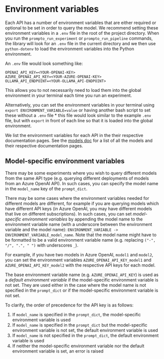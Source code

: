 # Environment variables

Each API has a number of environment variables that are either required or optional to be set in order to query the model. We recommend setting these environment variables in a `.env` file in the root of the project directory. When you run the `prompto_run_experiment` or `prompto_run_pipeline` commands, the library will look for an `.env` file in the current directory and we then use `python-dotenv` to load the environment variables into the Python environment.

An `.env` file would look something like:
```
OPENAI_API_KEY=<YOUR-OPENAI-KEY>
AZURE_OPENAI_API_KEY=<YOUR-AZURE-OPENAI-KEY>
OLLAMA_API_ENDPOINT=<YOUR-OLLAMA_API-ENDPOINT>
```

This allows you to not necessarily need to load them into the global environment in your terminal each time you run an experiment.

Alternatively, you can set the environment variables in your terminal using `export ENVIRONMENT_VARIABLE=value` or having another bash script to set these without a `.env` file * this file would look similar to the example `.env` file, but with `export` in front of each line so that it is loaded into the global environment.

We list the environment variables for each API in the their respective documentation pages. See the [models doc](./models.md) for a list of all the models and their respective documentation pages.

## Model-specific environment variables

There may be some experiments where you wish to query different models from the same API type (e.g. querying different deployments of models from an Azure OpenAI API). In such cases, you can specify the model name in the `model_name` key of the `prompt_dict`.

There may be some cases where the environment variables needed for different models are different, for example if you are querying models which have different API keys (in Azure OpenAI, you may have different models that live on different subscriptions). In such cases, you can set _model-specific environment variables_ by appending the model name to the environment variable name (with a underscore between the environment variable and the model name): `ENVIRONMENT_VARIABLE -> ENVIRONMENT_VARIABLE_model_name`. Note that the model name might have to be formatted to be a valid environment variable name (e.g. replacing `("-", "/", ".", " ")` with underscores `_`).

For example, if you have two models in Azure OpenAI, `model1` and `model2`, you can set the environment variables `AZURE_OPENAI_API_KEY_model1` and `AZURE_OPENAI_API_KEY_model2` with the respective API keys for each model.

The base environment variable name (e.g. `AZURE_OPENAI_API_KEY`) is used as a _default environment variable_ if the model-specific environment variable is not set. They are used either in the case where the model name is not specified in the `prompt_dict` or if the model-specific environment variable is not set.

To clarify, the order of precedence for the API key is as follows:

1. If `model_name` is specified in the `prompt_dict`, the model-specific environment variable is used
2. If `model_name` is specified in the `prompt_dict` but the model-specific environment variable is not set, the default environment variable is used
3. If `model_name` is not specified in the `prompt_dict`, the default environment variable is used
4. If neither the model-specific environment variable nor the default environment variable is set, an error is raised
